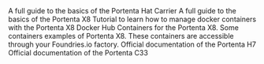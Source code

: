 <EssentialsColumn title="First Steps">
    <EssentialElement title="Portenta Hat Carrier User Manual" type="getting-started" link="/tutorials/portenta-hat-carrier/user-manual">
        A full guide to the basics of the Portenta Hat Carrier
    </EssentialElement>
    <EssentialElement title="Portenta X8 User Manual" type="getting-started" link="/tutorials/portenta-x8/user-manual">
        A full guide to the basics of the Portenta X8
    </EssentialElement>
    <EssentialElement link="https://docs.arduino.cc/tutorials/portenta-x8/docker-container" title="Containers management" type="tutorial">
        Tutorial to learn how to manage docker containers with the Portenta X8
    </EssentialElement>
</EssentialsColumn>
    
<EssentialsColumn title="Suggested Repositories">
    <EssentialElement link="https://hub.docker.com/u/arduino" title="Portenta X8 Docker Hub Containers" type="article">
        Docker Hub Containers for the Portenta X8.
    </EssentialElement>
    <EssentialElement link="https://github.com/arduino/portenta-containers" title="Portenta X8 containers" type="article">
        Some containers examples of Portenta X8. These containers are accessible through your Foundries.io factory.
    </EssentialElement>
</EssentialsColumn>

<EssentialsColumn title="Portenta H7 & C33">
    <EssentialElement title="Portenta H7 Documentation" type="getting-started" link="/hardware/portenta-h7">
        Official documentation of the Portenta H7
    </EssentialElement>
    <EssentialElement title="Portenta C33 Documentation" type="getting-started" link="/hardware/portenta-c33">
        Official documentation of the Portenta C33
    </EssentialElement>
</EssentialsColumn> 

